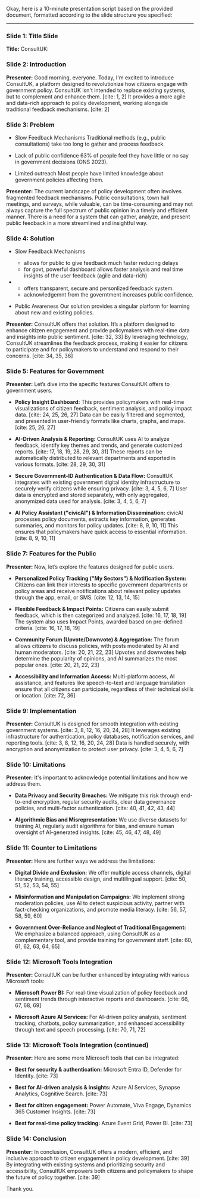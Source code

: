 Okay, here is a 10-minute presentation script based on the provided document, formatted according to the slide structure you specified:

***

### Slide 1: Title Slide

**Title:** ConsultUK: 

### Slide 2: Introduction

**Presenter:** Good morning, everyone. Today, I'm excited to introduce ConsultUK, a platform designed to revolutionize how citizens engage with government policy. ConsultUK isn't intended to replace existing systems, but to complement and enhance them. [cite: 1, 2] It provides a more agile and data-rich approach to policy development, working alongside traditional feedback mechanisms. [cite: 2]

### Slide 3: Problem

- Slow Feedback Mechanisms
    Traditional methods (e.g., public consultations) take too long to gather and process feedback.

- Lack of public confidence
    63% of people feel they have little or no say in government decisions (ONS 2023).

- Limited outreach
    Most people have limited knowledge about government policies affecting them.

**Presenter:** The current landscape of policy development often involves fragmented feedback mechanisms. Public consultations, town hall meetings, and surveys, while valuable, can be time-consuming and may not always capture the full spectrum of public opinion in a timely and efficient manner. There is a need for a system that can gather, analyze, and present public feedback in a more streamlined and insightful way.

### Slide 4: Solution

- Slow Feedback Mechanisms
    - allows for public to give feedback much faster reducing delays
    - for govt, powerful dashboard allows faster analysis and real time insights of the user feedback (agile and data-rich)

- 
    - offers transparent, secure and personlized feedback system.
    - acknowledgemnt from the governtment increases public confidence.

- Public Awareness
    Our solution provides a singular platform for learning about new and existing policies.


**Presenter:** ConsultUK offers that solution. It’s a platform designed to enhance citizen engagement and provide policymakers with real-time data and insights into public sentiment. [cite: 32, 33] By leveraging technology, ConsultUK streamlines the feedback process, making it easier for citizens to participate and for policymakers to understand and respond to their concerns. [cite: 34, 35, 36]

### Slide 5: Features for Government

**Presenter:** Let’s dive into the specific features ConsultUK offers to government users.

* **Policy Insight Dashboard:** This provides policymakers with real-time visualizations of citizen feedback, sentiment analysis, and policy impact data. [cite: 24, 25, 26, 27] Data can be easily filtered and segmented, and presented in user-friendly formats like charts, graphs, and maps. [cite: 25, 26, 27]
    
* **AI-Driven Analysis & Reporting:** ConsultUK uses AI to analyze feedback, identify key themes and trends, and generate customized reports. [cite: 17, 18, 19, 28, 29, 30, 31] These reports can be automatically distributed to relevant departments and exported in various formats. [cite: 28, 29, 30, 31]
    
* **Secure Government-ID Authentication & Data Flow:** ConsultUK integrates with existing government digital identity infrastructure to securely verify citizens while ensuring privacy. [cite: 3, 4, 5, 6, 7] User data is encrypted and stored separately, with only aggregated, anonymized data used for analysis. [cite: 3, 4, 5, 6, 7]
    
* **AI Policy Assistant ("civicAI") & Information Dissemination:** civicAI processes policy documents, extracts key information, generates summaries, and monitors for policy updates. [cite: 8, 9, 10, 11] This ensures that policymakers have quick access to essential information. [cite: 8, 9, 10, 11]
    
### Slide 7: Features for the Public

**Presenter:** Now, let’s explore the features designed for public users.

* **Personalized Policy Tracking ("My Sectors") & Notification System:** Citizens can link their interests to specific government departments or policy areas and receive notifications about relevant policy updates through the app, email, or SMS. [cite: 12, 13, 14, 15]
    
* **Flexible Feedback & Impact Points:** Citizens can easily submit feedback, which is then categorized and analyzed. [cite: 16, 17, 18, 19] The system also uses Impact Points, awarded based on pre-defined criteria. [cite: 16, 17, 18, 19]
    
* **Community Forum (Upvote/Downvote) & Aggregation:** The forum allows citizens to discuss policies, with posts moderated by AI and human moderators. [cite: 20, 21, 22, 23] Upvotes and downvotes help determine the popularity of opinions, and AI summarizes the most popular ones. [cite: 20, 21, 22, 23]
    
* **Accessibility and Information Access:** Multi-platform access, AI assistance, and features like speech-to-text and language translation ensure that all citizens can participate, regardless of their technical skills or location. [cite: 72, 36]
    

### Slide 9: Implementation

**Presenter:** ConsultUK is designed for smooth integration with existing government systems. [cite: 3, 8, 12, 16, 20, 24, 28] It leverages existing infrastructure for authentication, policy databases, notification services, and reporting tools. [cite: 3, 8, 12, 16, 20, 24, 28] Data is handled securely, with encryption and anonymization to protect user privacy. [cite: 3, 4, 5, 6, 7]

### Slide 10: Limitations

**Presenter:** It's important to acknowledge potential limitations and how we address them.

* **Data Privacy and Security Breaches:** We mitigate this risk through end-to-end encryption, regular security audits, clear data governance policies, and multi-factor authentication. [cite: 40, 41, 42, 43, 44]
    
* **Algorithmic Bias and Misrepresentation:** We use diverse datasets for training AI, regularly audit algorithms for bias, and ensure human oversight of AI-generated insights. [cite: 45, 46, 47, 48, 49]
    

### Slide 11: Counter to Limitations

**Presenter:** Here are further ways we address the limitations:

* **Digital Divide and Exclusion:** We offer multiple access channels, digital literacy training, accessible design, and multilingual support. [cite: 50, 51, 52, 53, 54, 55]
    
* **Misinformation and Manipulation Campaigns:** We implement strong moderation policies, use AI to detect suspicious activity, partner with fact-checking organizations, and promote media literacy. [cite: 56, 57, 58, 59, 60]
    
* **Government Over-Reliance and Neglect of Traditional Engagement:** We emphasize a balanced approach, using ConsultUK as a complementary tool, and provide training for government staff. [cite: 60, 61, 62, 63, 64, 65]
    

### Slide 12: Microsoft Tools Integration

**Presenter:** ConsultUK can be further enhanced by integrating with various Microsoft tools:

* **Microsoft Power BI:** For real-time visualization of policy feedback and sentiment trends through interactive reports and dashboards. [cite: 66, 67, 68, 69]
    
* **Microsoft Azure AI Services:** For AI-driven policy analysis, sentiment tracking, chatbots, policy summarization, and enhanced accessibility through text and speech processing. [cite: 70, 71, 72]
    

### Slide 13: Microsoft Tools Integration (continued)

**Presenter:** Here are some more Microsoft tools that can be integrated:

* **Best for security & authentication:** Microsoft Entra ID, Defender for Identity. [cite: 73]
    
* **Best for AI-driven analysis & insights:** Azure AI Services, Synapse Analytics, Cognitive Search. [cite: 73]
    
* **Best for citizen engagement:** Power Automate, Viva Engage, Dynamics 365 Customer Insights. [cite: 73]
    
* **Best for real-time policy tracking:** Azure Event Grid, Power BI. [cite: 73]
    

### Slide 14: Conclusion

**Presenter:** In conclusion, ConsultUK offers a modern, efficient, and inclusive approach to citizen engagement in policy development. [cite: 39] By integrating with existing systems and prioritizing security and accessibility, ConsultUK empowers both citizens and policymakers to shape the future of policy together. [cite: 39]

Thank you.
